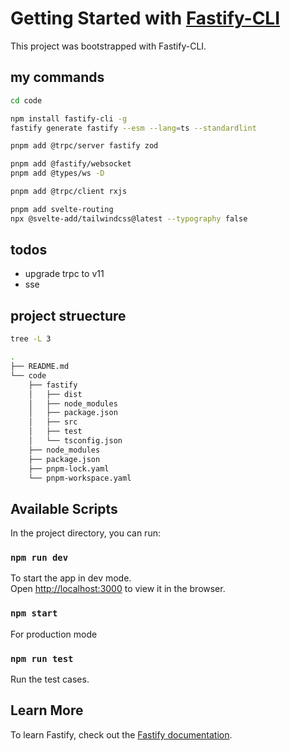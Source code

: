 
# Getting Started with [Fastify-CLI](https://www.npmjs.com/package/fastify-cli)

This project was bootstrapped with Fastify-CLI.

## my commands

```bash
cd code

npm install fastify-cli -g
fastify generate fastify --esm --lang=ts --standardlint

pnpm add @trpc/server fastify zod

pnpm add @fastify/websocket
pnpm add @types/ws -D

pnpm add @trpc/client rxjs

pnpm add svelte-routing
npx @svelte-add/tailwindcss@latest --typography false
```

## todos

- upgrade trpc to v11
- sse

## project struecture

```bash
tree -L 3

.
├── README.md
└── code
    ├── fastify
    │   ├── dist
    │   ├── node_modules
    │   ├── package.json
    │   ├── src
    │   ├── test
    │   └── tsconfig.json
    ├── node_modules
    ├── package.json
    ├── pnpm-lock.yaml
    └── pnpm-workspace.yaml

```

## Available Scripts

In the project directory, you can run:

### `npm run dev`

To start the app in dev mode.\
Open [http://localhost:3000](http://localhost:3000) to view it in the browser.

### `npm start`

For production mode

### `npm run test`

Run the test cases.

## Learn More

To learn Fastify, check out the [Fastify documentation](https://fastify.dev/docs/latest/).
